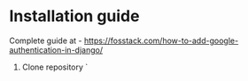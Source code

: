 # Installation guide

Complete guide at - https://fosstack.com/how-to-add-google-authentication-in-django/

1) Clone repository `